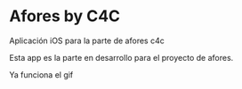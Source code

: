 # Afores by C4C
Aplicación iOS para la parte de afores c4c

Esta app es la parte en desarrollo para el proyecto de afores.

Ya funciona el gif  
